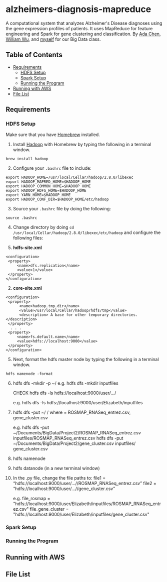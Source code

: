 # alzheimers-diagnosis-mapreduce
A computational system that analyzes Alzheimer's Disease diagnoses using the gene expression profiles of patients. It uses MapReduce for feature engineering and Spark for gene clustering and classification. By [Ada Chen](https://github.com/adachen), [William Wu](https://github.com/willgocode), and [myself](https://github.com/eakelly) for our Big Data class.


## Table of Contents
 - [Requirements](#requirements)
   - [HDFS Setup](#hdfs-setup)
   - [Spark Setup](#spark-setup)
   - [Running the Program](#running-the-program)
 - [Running with AWS](#running-with-aws)
 - [File List](#file-list)

## Requirements

### HDFS Setup

Make sure that you have [Homebrew](https://brew.sh) installed.

1. Install [Hadoop](https://hadoop.apache.org) with Homebrew by typing the following in a terminal window.
 ```none
 brew install hadoop
 ```

2. Configure your ```.bashrc``` file to include:
 ```none
 export HADOOP_HOME=/usr/local/Cellar/hadoop/2.8.0/libexec
 export HADOOP_MAPRED_HOME=$HADOOP_HOME
 export HADOOP_COMMON_HOME=$HADOOP_HOME
 export HADOOP_HDFS_HOME=$HADOOP_HOME
 export YARN_HOME=$HADOOP_HOME
 export HADOOP_CONF_DIR=$HADOOP_HOME/etc/hadoop
 ```

3. Source your ```.bashrc``` file by doing the following:
 ```none
 source .bashrc
 ```

4. Change directory by doing ```cd /usr/local/Cellar/hadoop/2.8.0/libexec/etc/hadoop``` and configure the following files:
 
 1. **hdfs-site.xml**

 ```none
 <configuration>
  <property>
	  <name>dfs.replication</name>
	  <value>1</value>
  </property>
 </configuration>
 ```

 2. **core-site.xml**

 ```none
 <configuration>
  <property> 
	   <name>hadoop.tmp.dir</name>
	   <value>/usr/local/Cellar/hadoop/hdfs/tmp</value>
	   <description> A base for other temporary directories. </description>
  </property>
   . . .
  <property>
	  <name>fs.default.name</name>
	  <value>hdfs://localhost:9000</value>
  </property>
 </configuration>
 ```
5. Next, format the hdfs master node by typing the following in a terminal window. 

 ```none
 hdfs namenode -format
 ```
 
6. hdfs dfs -mkdir -p ~/<directory name>
	e.g. hdfs dfs -mkdir inputfiles

	CHECK
	hdfs dfs -ls hdfs://localhost:9000/user/…/<new directory name>

	e.g. hdfs dfs -ls hdfs://localhost:9000/user/Elizabeth/inputfiles

7. hdfs dfs -put ~/<file location path on computer> <directory name>/<file name>
	where <file name> = ROSMAP_RNASeq_entrez.csv, gene_cluster.csv
	
	e.g. hdfs dfs -put ~/Documents/BigData/Project2/ROSMAP_RNASeq_entrez.csv 	    inputfiles/ROSMAP_RNASeq_entrez.csv
		 hdfs dfs -put ~/Documents/BigData/Project2/gene_cluster.csv inputfiles/		 gene_cluster.csv

8. hdfs namenode
9. hdfs datanode (in a new terminal window)

10. In the .py file, change the file paths to:
	file1 = “hdfs://localhost:9000/user/…/<directory name>/ROSMAP_RNASeq_entrez.csv”
	file2 = “hdfs://localhost:9000/user/…/<directory name>/gene_cluster.csv”

	e.g.
		file_rosmap = "hdfs://localhost:9000/user/Elizabeth/inputfiles/ROSMAP_RNASeq_entrez.csv"
		file_gene_cluster = "hdfs://localhost:9000/user/Elizabeth/inputfiles/gene_cluster.csv"

 

### Spark Setup

### Running the Program

## Running with AWS

## File List

